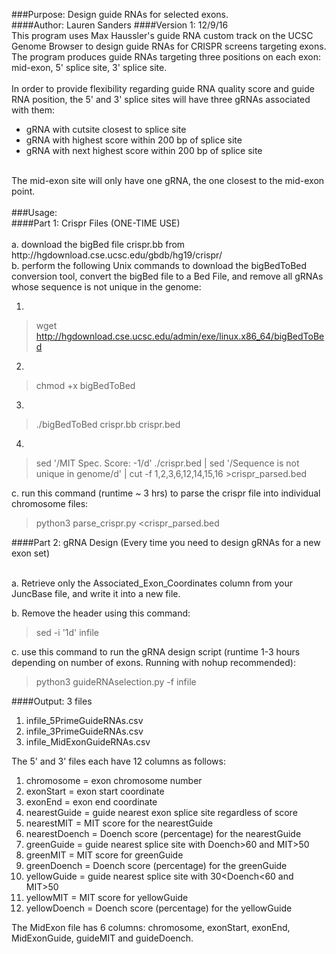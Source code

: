 ###Purpose: Design guide RNAs for selected exons.<br />
####Author: Lauren Sanders
####Version 1: 12/9/16
<br /> 
This program uses Max Haussler's guide RNA custom track on the UCSC Genome Browser to design guide RNAs for CRISPR screens targeting exons. <br /> 
The program produces guide RNAs targeting three positions on each exon: mid-exon, 5' splice site, 3' splice site.<br />
<br /> 
In order to provide flexibility regarding guide RNA quality score and guide RNA position, the 5' and 3'  splice sites will have three gRNAs associated with them: <br />
  - gRNA with cutsite closest to splice site<br />
  - gRNA with highest score within 200 bp of splice site<br />
  - gRNA with next highest score within 200 bp of splice site<br />

<br /> 
The mid-exon site will only have one gRNA, the one closest to the mid-exon point.<br />
<br />
###Usage: <br />
####Part 1: Crispr Files (ONE-TIME USE)<br />
<br />
  a. download the bigBed file crispr.bb from http://hgdownload.cse.ucsc.edu/gbdb/hg19/crispr/<br />
  b. perform the following Unix commands to download the bigBedToBed conversion tool, convert the bigBed file to a Bed File, and remove all gRNAs whose sequence is not unique in the genome:<br /> 

1.
> wget http://hgdownload.cse.ucsc.edu/admin/exe/linux.x86_64/bigBedToBed

2.
> chmod +x bigBedToBed

3.
> ./bigBedToBed crispr.bb crispr.bed

4.
> sed '/MIT Spec. Score: -1/d' ./crispr.bed | sed '/Sequence is not unique in genome/d' | cut -f 1,2,3,6,12,14,15,16 >crispr_parsed.bed

  c. run this command (runtime ~ 3 hrs) to parse the crispr file into individual chromosome files: 

> python3 parse_crispr.py <crispr_parsed.bed

####Part 2: gRNA Design (Every time you need to design gRNAs for a new exon set)<br />
<br />

  a. Retrieve only the Associated_Exon_Coordinates column from your JuncBase file, and write it into a new file.<br/>
  
  b. Remove the header using this command:
  
> sed -i '1d' infile

c. use this command to run the gRNA design script (runtime 1-3 hours depending on number of exons. Running with nohup recommended):
> python3 guideRNAselection.py -f infile

####Output:  3 files <br />
  1. infile_5PrimeGuideRNAs.csv <br />
  2. infile_3PrimeGuideRNAs.csv<br />
  3. infile_MidExonGuideRNAs.csv<br />

The 5' and 3' files each have 12 columns as follows:<br />

1) chromosome = exon chromosome number<br />
2) exonStart = exon start coordinate<br />
3) exonEnd = exon end coordinate<br />
4) nearestGuide = guide nearest exon splice site regardless of score<br />
5) nearestMIT = MIT score for the nearestGuide<br />
6) nearestDoench = Doench score (percentage) for the nearestGuide<br />
7) greenGuide = guide nearest splice site with Doench>60 and MIT>50<br />
8) greenMIT = MIT score for greenGuide<br />
9) greenDoench = Doench score (percentage) for the greenGuide<br />
10) yellowGuide = guide nearest splice site with 30<Doench<60 and MIT>50<br />
11) yellowMIT = MIT score for yellowGuide<br />
12) yellowDoench = Doench score (percentage) for the yellowGuide<br />

The MidExon file has 6 columns: chromosome, exonStart, exonEnd, MidExonGuide, guideMIT and guideDoench.
